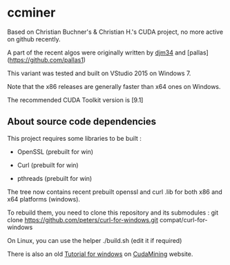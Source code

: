 ccminer
=======

Based on Christian Buchner's &amp; Christian H.'s CUDA project, no more active on github recently.


A part of the recent algos were originally written by [djm34](https://github.com/djm34) and [pallas] (https://github.com/pallas1)

This variant was tested and built on VStudio 2015 on Windows 7.

Note that the x86 releases are generally faster than x64 ones on Windows.

The recommended CUDA Toolkit version is [9.1]

About source code dependencies
------------------------------

This project requires some libraries to be built :

- OpenSSL (prebuilt for win)

- Curl (prebuilt for win)

- pthreads (prebuilt for win)

The tree now contains recent prebuilt openssl and curl .lib for both x86 and x64 platforms (windows).

To rebuild them, you need to clone this repository and its submodules :
    git clone https://github.com/peters/curl-for-windows.git compat/curl-for-windows

On Linux, you can use the helper ./build.sh (edit it if required)

There is also an old [Tutorial for windows](http://cudamining.co.uk/url/tutorials/id/3) on [CudaMining](http://cudamining.co.uk) website.


